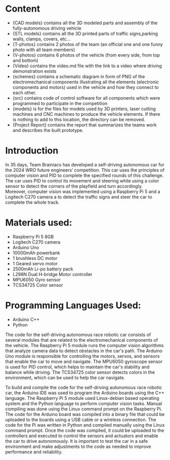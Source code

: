 # Content
- {CAD models} contains all the 3D modeled parts and assembly of the fully-autonomous driving vehicle
- {STL models} contains all the 3D printed parts of traffic signs,parking walls, clamps, covers, etc...
- {T-photos} contains 2 photos of the team (an official one and one funny photo with all team members)
- {V-photos} contains 6 photos of the vehicle (from every side, from top and bottom)
- {Video} contains the video.md file with the link to a video where driving demonstration exists
- {schemes} contains a schematic diagram in form of PNG of the electromechanical components illustrating all the elements (electronic components and motors) used in the vehicle and how they connect to each other.
- {src} contains code of control software for all components which were programmed to participate in the competition
- {models} is for the files for models used by 3D printers, laser cutting machines and CNC machines to produce the vehicle elements. If there is nothing to add to this location, the directory can be removed.
- {Project Report} contains the report that summarizes the teams work and describes the built prototype.

# Introduction  

In 35 days, Team Brainiacs has developed a self-driving autonomous car for the 2024 WRO future engineers’ competition. This car uses the principles of computer vision and PID to complete the specified rounds of this challenge. The car uses PID to control its movement and steering while using a color sensor to detect the corners of the playfield and turn accordingly. Moreover, computer vision was implemented using a Raspberry Pi 5 and a Logitech C270 camera a to detect the traffic signs and steer the car to complete the whole track.

# Materials used:

- Raspberry Pi 5 8GB
- Logitech C270 camera
- Arduino Uno
- 10000mAh powerbank
- 1 brushless DC motor
- 1 Geared servo motor
- 2500mAh Li-po battery pack
- L298N Dual H-bridge Motor controller
- MPU6050 Gyro sensor
- TCS34725 Color sensor

# Programming Languages Used:

- Arduino C++
- Python

The code for the self-driving autonomous race robotic car consists of several modules that are related to the electromechanical components of the vehicle. The Raspberry Pi 5 module runs the computer vision algorithms that analyze camera data to detect obstacles in the car's path. The Arduino Uno module is responsible for controlling the motors, servos, and sensors that enable the car to move and navigate. The MPU6050 gyroscope sensor is used for PID control, which helps to maintain the car's stability and balance while driving. The TCS34725 color sensor detects colors in the environment, which can be used to help the car navigate.

To build and compile the code for the self-driving autonomous race robotic car, the Arduino IDE was used to program the Arduino boards using the C++ language. The Raspberry Pi 5 module used Linux-debian based operating system and the Python language to perform computer vision tasks. Manual compiling was done using the Linux command prompt on the Raspberry Pi. The code for the Arduino board was compiled into a binary file that could be uploaded to the boards using a USB cable or a wireless connection. The code for the Pi was written in Python and compiled manually using the Linux command prompt. Once the code was compiled, it could be uploaded to the controllers and executed to control the sensors and actuators and enable the car to drive autonomously. It is important to test the car in a safe environment and make adjustments to the code as needed to improve performance and reliability.
